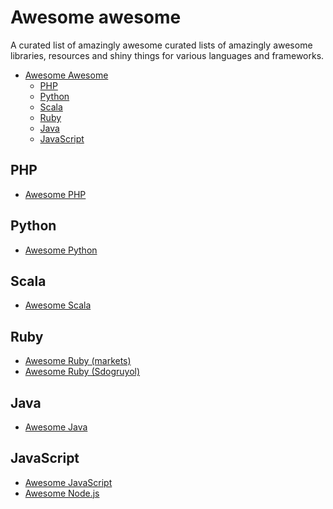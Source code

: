 # Awesome awesome
A curated list of amazingly awesome curated lists of amazingly awesome
libraries, resources and shiny things for various languages and frameworks.

- [Awesome Awesome](#awesome-awesome)
    - [PHP](#php)
    - [Python](#python)
    - [Scala](#scala)
    - [Ruby](#ruby)
    - [Java](#java)
    - [JavaScript](#javascript)

## PHP

- [Awesome PHP](http://github.com/ziadoz/awesome-php)

## Python

- [Awesome Python](http://github.com/vinta/awesome-python)

## Scala

- [Awesome Scala](http://github.com/lauris/awesome-scala)

## Ruby

- [Awesome Ruby (markets)](http://github.com/markets/awesome-ruby)
- [Awesome Ruby (Sdogruyol)](http://github.com/Sdogruyol/awesome-ruby)

## Java

- [Awesome Java](http://github.com/akullpp/awesome-java)

## JavaScript

- [Awesome JavaScript](http://github.com/sorrycc/awesome-javascript)
- [Awesome Node.js](http://github.com/vndmtrx/awesome-nodejs)
